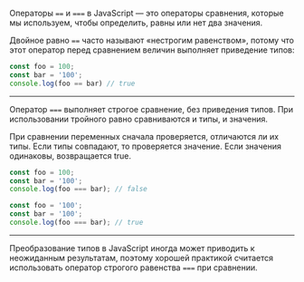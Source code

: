 Операторы `==` и `===` в JavaScript — это операторы сравнения, которые мы используем, чтобы определить, равны или нет два значения.

Двойное равно `==` часто называют «нестрогим равенством», потому что этот оператор перед сравнением величин выполняет приведение типов:

```js
const foo = 100;
const bar = '100';
console.log(foo == bar) // true
```

---
Оператор `===` выполняет строгое сравнение, без приведения типов. 
При использовании тройного равно сравниваются и типы, и значения.

При сравнении переменных сначала проверяется, отличаются ли их типы. 
Если типы совпадают, то проверяется значение. Если значения одинаковы, возвращается true.

```js
const foo = 100;
const bar = '100';
console.log(foo === bar); // false

const foo = '100';
const bar = '100';
console.log(foo === bar); // true
```

---
Преобразование типов в JavaScript иногда может приводить к неожиданным результатам, 
поэтому хорошей практикой считается использовать оператор строгого равенства `===` при сравнении.
